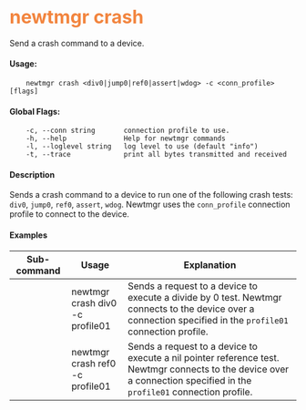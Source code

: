 ## <font color="#F2853F" style="font-size:24pt">newtmgr crash </font>
Send a crash command to a device.


#### Usage:

```no-highlight
    newtmgr crash <div0|jump0|ref0|assert|wdog> -c <conn_profile> [flags] 
```

#### Global Flags:

```no-highlight
    -c, --conn string       connection profile to use.
    -h, --help              Help for newtmgr commands
    -l, --loglevel string   log level to use (default "info")
    -t, --trace             print all bytes transmitted and received
```

#### Description
Sends a crash command to a device to run one of the following crash tests: `div0`, `jump0`, `ref0`, `assert`, `wdog`.  Newtmgr uses the `conn_profile` connection profile to connect to the device.

#### Examples

Sub-command  | Usage                  | Explanation
-------------| -----------------------|-----------------
             | newtmgr crash div0<br>-c profile01 | Sends a request to a device to execute a divide by 0 test. Newtmgr connects to the device over a connection specified in the `profile01` connection profile.
             | newtmgr crash ref0<br>-c profile01 | Sends a request to a device to execute a nil pointer reference test. Newtmgr connects to the device over a connection specified in the `profile01` connection profile.

